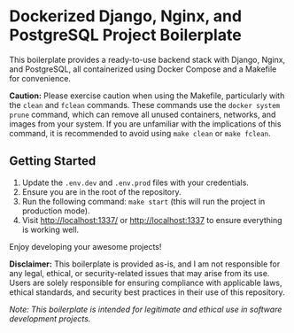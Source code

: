 # Dockerized Django, Nginx, and PostgreSQL Project Boilerplate

This boilerplate provides a ready-to-use backend stack with Django, Nginx, and PostgreSQL, all containerized using Docker Compose and a Makefile for convenience.

**Caution:** Please exercise caution when using the Makefile, particularly with the `clean` and `fclean` commands. These commands use the `docker system prune` command, which can remove all unused containers, networks, and images from your system. If you are unfamiliar with the implications of this command, it is recommended to avoid using `make clean` or `make fclean`.

## Getting Started

1. Update the `.env.dev` and `.env.prod` files with your credentials.
2. Ensure you are in the root of the repository.
3. Run the following command: `make start` (this will run the project in production mode).
4. Visit [http://localhost:1337/](http://localhost:1337/) or [http://localhost:1337](http://localhost:1337) to ensure everything is working well.

Enjoy developing your awesome projects!

**Disclaimer:** This boilerplate is provided as-is, and I am not responsible for any legal, ethical, or security-related issues that may arise from its use. Users are solely responsible for ensuring compliance with applicable laws, ethical standards, and security best practices in their use of this repository.

_Note: This boilerplate is intended for legitimate and ethical use in software development projects._
